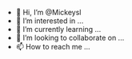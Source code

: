 - 👋 Hi, I’m @Mickeysl
- 👀 I’m interested in ...
- 🌱 I’m currently learning ...
- 💞️ I’m looking to collaborate on ...
- 📫 How to reach me ...

<!---
Mickeysl/Mickeysl is a ✨ special ✨ repository because its `README.md` (this file) appears on your GitHub profile.
You can click the Preview link to take a look at your changes.
--->
